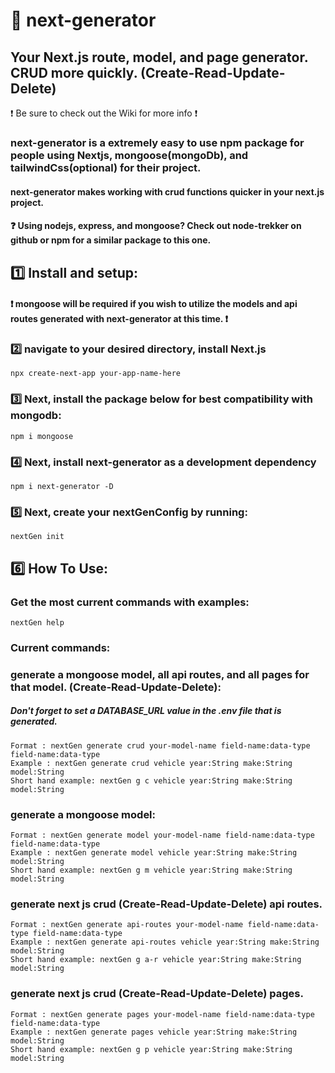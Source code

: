 # :rocket: next-generator

## Your Next.js route, model, and page generator. CRUD more quickly. (Create-Read-Update-Delete)
:heavy_exclamation_mark: Be sure to check out the Wiki for more info :heavy_exclamation_mark:

### next-generator is a extremely easy to use npm package for people using Nextjs, mongoose(mongoDb), and tailwindCss(optional) for their project.

#### next-generator makes working with crud functions quicker in your next.js project.

#### ❓ Using nodejs, express, and mongoose? Check out node-trekker on github or npm for a similar package to this one.

## :one: Install and setup:

#### :heavy_exclamation_mark: mongoose will be required if you wish to utilize the models and api routes generated with next-generator at this time. :heavy_exclamation_mark:

### :two: navigate to your desired directory, install Next.js

`npx create-next-app your-app-name-here`

### :three: Next, install the package below for best compatibility with mongodb:

`npm i mongoose`

### :four: Next, install next-generator as a development dependency

`npm i next-generator -D`

### :five: Next, create your nextGenConfig by running:
`nextGen init`

## :six: How To Use:

### Get the most current commands with examples:

`nextGen help`

### Current commands:

### generate a mongoose model, all api routes, and all pages for that model. (Create-Read-Update-Delete):

##### Don't forget to set a DATABASE_URL value in the .env file that is generated.

```
Format : nextGen generate crud your-model-name field-name:data-type field-name:data-type
Example : nextGen generate crud vehicle year:String make:String model:String
Short hand example: nextGen g c vehicle year:String make:String model:String
```

### generate a mongoose model:

```
Format : nextGen generate model your-model-name field-name:data-type field-name:data-type
Example : nextGen generate model vehicle year:String make:String model:String
Short hand example: nextGen g m vehicle year:String make:String model:String
```

### generate next js crud (Create-Read-Update-Delete) api routes.

```
Format : nextGen generate api-routes your-model-name field-name:data-type field-name:data-type
Example : nextGen generate api-routes vehicle year:String make:String model:String
Short hand example: nextGen g a-r vehicle year:String make:String model:String
```

### generate next js crud (Create-Read-Update-Delete) pages.

```
Format : nextGen generate pages your-model-name field-name:data-type field-name:data-type
Example : nextGen generate pages vehicle year:String make:String model:String
Short hand example: nextGen g p vehicle year:String make:String model:String
```
